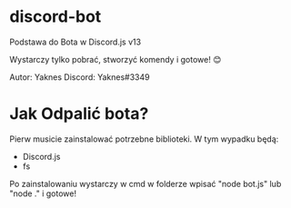 # discord-bot
Podstawa do Bota w Discord.js v13

Wystarczy tylko pobrać, stworzyć komendy i gotowe! 😊

Autor: Yaknes
Discord: Yaknes#3349

# Jak Odpalić bota?

Pierw musicie zainstalować  potrzebne biblioteki. W tym wypadku będą:
- Discord.js
- fs

Po zainstalowaniu wystarczy w cmd w folderze wpisać "node bot.js" lub "node ." i gotowe!
